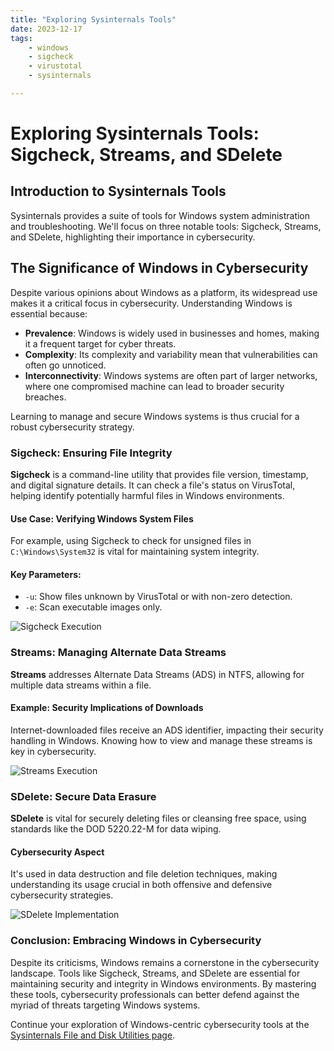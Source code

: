 ```yaml
---
title: "Exploring Sysinternals Tools"
date: 2023-12-17
tags:
    - windows
    - sigcheck
    - virustotal
    - sysinternals

---
```


# Exploring Sysinternals Tools: Sigcheck, Streams, and SDelete

## Introduction to Sysinternals Tools

Sysinternals provides a suite of tools for Windows system administration and troubleshooting. We'll focus on three notable tools: Sigcheck, Streams, and SDelete, highlighting their importance in cybersecurity.

## The Significance of Windows in Cybersecurity

Despite various opinions about Windows as a platform, its widespread use makes it a critical focus in cybersecurity. Understanding Windows is essential because:

- **Prevalence**: Windows is widely used in businesses and homes, making it a frequent target for cyber threats.
- **Complexity**: Its complexity and variability mean that vulnerabilities can often go unnoticed.
- **Interconnectivity**: Windows systems are often part of larger networks, where one compromised machine can lead to broader security breaches.

Learning to manage and secure Windows systems is thus crucial for a robust cybersecurity strategy.

### Sigcheck: Ensuring File Integrity

**Sigcheck** is a command-line utility that provides file version, timestamp, and digital signature details. It can check a file's status on VirusTotal, helping identify potentially harmful files in Windows environments.

#### Use Case: Verifying Windows System Files

For example, using Sigcheck to check for unsigned files in `C:\Windows\System32` is vital for maintaining system integrity.

#### Key Parameters:

- `-u`: Show files unknown by VirusTotal or with non-zero detection.
- `-e`: Scan executable images only.

![Sigcheck Execution](image-sigcheck-execution.jpg)

### Streams: Managing Alternate Data Streams

**Streams** addresses Alternate Data Streams (ADS) in NTFS, allowing for multiple data streams within a file.

#### Example: Security Implications of Downloads

Internet-downloaded files receive an ADS identifier, impacting their security handling in Windows. Knowing how to view and manage these streams is key in cybersecurity.

![Streams Execution](image-streams-execution.jpg)

### SDelete: Secure Data Erasure

**SDelete** is vital for securely deleting files or cleansing free space, using standards like the DOD 5220.22-M for data wiping.

#### Cybersecurity Aspect

It's used in data destruction and file deletion techniques, making understanding its usage crucial in both offensive and defensive cybersecurity strategies.

![SDelete Implementation](image-sdelete-implementation.jpg)

### Conclusion: Embracing Windows in Cybersecurity

Despite its criticisms, Windows remains a cornerstone in the cybersecurity landscape. Tools like Sigcheck, Streams, and SDelete are essential for maintaining security and integrity in Windows environments. By mastering these tools, cybersecurity professionals can better defend against the myriad of threats targeting Windows systems.

Continue your exploration of Windows-centric cybersecurity tools at the [Sysinternals File and Disk Utilities page](https://docs.microsoft.com/en-us/sysinternals/downloads/file-and-disk-utilities).

